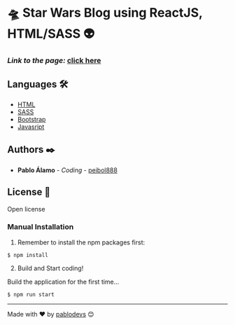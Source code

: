 # 🛸 Star Wars Blog using ReactJS, HTML/SASS 👽

### *Link to the page:* [click here](https://starwarsblog.herokuapp.com/)

## Languages 🛠️

* [HTML](https://es.wikipedia.org/wiki/HTML5)
* [SASS](https://sass-lang.com/)
* [Bootstrap](https://getbootstrap.com/)
* [Javasript](https://es.reactjs.org/)

## Authors ✒️

* **Pablo Álamo** - *Coding* - [peibol888](https://github.com/peibol888)

## License 📄

Open license

### Manual Installation

1) Remember to install the npm packages first:
```
$ npm install
```

2) Build and Start coding!

Build the application for the first time...

```
$ npm run start
```

---
Made with ❤️ by [pablodevs](https://github.com/pablodevs) 😊
